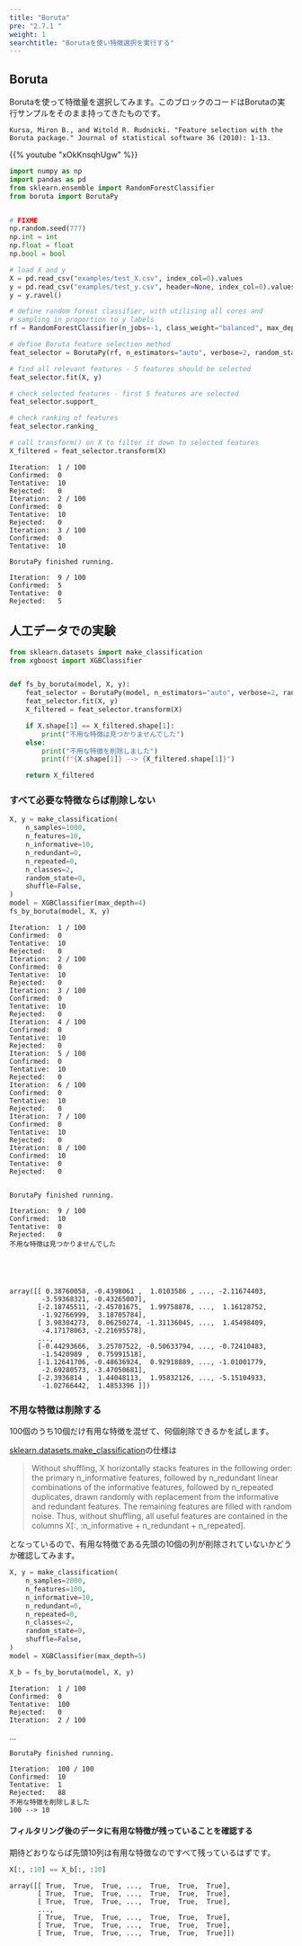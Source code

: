 ```yaml
---
title: "Boruta"
pre: "2.7.1 "
weight: 1
searchtitle: "Borutaを使い特徴選択を実行する"
---
```



## Boruta
Borutaを使って特徴量を選択してみます。このブロックのコードはBorutaの実行サンプルをそのまま持ってきたものです。

`Kursa, Miron B., and Witold R. Rudnicki. "Feature selection with the Boruta package." Journal of statistical software 36 (2010): 1-13.`

{{% youtube "xOkKnsqhUgw" %}}


```python
import numpy as np
import pandas as pd
from sklearn.ensemble import RandomForestClassifier
from boruta import BorutaPy


# FIXME
np.random.seed(777)
np.int = int
np.float = float
np.bool = bool
```


```python
# load X and y
X = pd.read_csv("examples/test_X.csv", index_col=0).values
y = pd.read_csv("examples/test_y.csv", header=None, index_col=0).values
y = y.ravel()

# define random forest classifier, with utilising all cores and
# sampling in proportion to y labels
rf = RandomForestClassifier(n_jobs=-1, class_weight="balanced", max_depth=5)

# define Boruta feature selection method
feat_selector = BorutaPy(rf, n_estimators="auto", verbose=2, random_state=1)

# find all relevant features - 5 features should be selected
feat_selector.fit(X, y)

# check selected features - first 5 features are selected
feat_selector.support_

# check ranking of features
feat_selector.ranking_

# call transform() on X to filter it down to selected features
X_filtered = feat_selector.transform(X)
```

    Iteration: 	1 / 100
    Confirmed: 	0
    Tentative: 	10
    Rejected: 	0
    Iteration: 	2 / 100
    Confirmed: 	0
    Tentative: 	10
    Rejected: 	0
    Iteration: 	3 / 100
    Confirmed: 	0
    Tentative: 	10
    
    BorutaPy finished running.
    
    Iteration: 	9 / 100
    Confirmed: 	5
    Tentative: 	0
    Rejected: 	5
    

## 人工データでの実験


```python
from sklearn.datasets import make_classification
from xgboost import XGBClassifier


def fs_by_boruta(model, X, y):
    feat_selector = BorutaPy(model, n_estimators="auto", verbose=2, random_state=1)
    feat_selector.fit(X, y)
    X_filtered = feat_selector.transform(X)

    if X.shape[1] == X_filtered.shape[1]:
        print("不用な特徴は見つかりませんでした")
    else:
        print("不用な特徴を削除しました")
        print(f"{X.shape[1]} --> {X_filtered.shape[1]}")

    return X_filtered
```

### すべて必要な特徴ならば削除しない


```python
X, y = make_classification(
    n_samples=1000,
    n_features=10,
    n_informative=10,
    n_redundant=0,
    n_repeated=0,
    n_classes=2,
    random_state=0,
    shuffle=False,
)
model = XGBClassifier(max_depth=4)
fs_by_boruta(model, X, y)
```

    Iteration: 	1 / 100
    Confirmed: 	0
    Tentative: 	10
    Rejected: 	0
    Iteration: 	2 / 100
    Confirmed: 	0
    Tentative: 	10
    Rejected: 	0
    Iteration: 	3 / 100
    Confirmed: 	0
    Tentative: 	10
    Rejected: 	0
    Iteration: 	4 / 100
    Confirmed: 	0
    Tentative: 	10
    Rejected: 	0
    Iteration: 	5 / 100
    Confirmed: 	0
    Tentative: 	10
    Rejected: 	0
    Iteration: 	6 / 100
    Confirmed: 	0
    Tentative: 	10
    Rejected: 	0
    Iteration: 	7 / 100
    Confirmed: 	0
    Tentative: 	10
    Rejected: 	0
    Iteration: 	8 / 100
    Confirmed: 	10
    Tentative: 	0
    Rejected: 	0
    
    
    BorutaPy finished running.
    
    Iteration: 	9 / 100
    Confirmed: 	10
    Tentative: 	0
    Rejected: 	0
    不用な特徴は見つかりませんでした
    




    array([[ 0.38760058, -0.4398061 ,  1.0103586 , ..., -2.11674403,
            -3.59368321, -0.43265007],
           [-2.18745511, -2.45701675,  1.99758878, ...,  1.16128752,
            -1.92766999,  3.18705784],
           [ 3.98304273,  0.06250274, -1.31136045, ...,  1.45498409,
            -4.17178063, -2.21695578],
           ...,
           [-0.44293666,  3.25707522, -0.50633794, ..., -0.72410483,
            -1.5420989 ,  0.75991518],
           [-1.12641706, -0.48636924,  0.92918889, ..., -1.01001779,
            -2.69280573, -3.47050681],
           [-2.3936814 ,  1.44048113,  1.95832126, ..., -5.15104933,
            -1.02766442,  1.4853396 ]])



### 不用な特徴は削除する
100個のうち10個だけ有用な特徴を混ぜて、何個削除できるかを試します。

[sklearn.datasets.make_classification](https://scikit-learn.org/stable/modules/generated/sklearn.datasets.make_classification.html)の仕様は

> Without shuffling, X horizontally stacks features in the following order: the primary n_informative features, followed by n_redundant linear combinations of the informative features, followed by n_repeated duplicates, drawn randomly with replacement from the informative and redundant features. The remaining features are filled with random noise. Thus, without shuffling, all useful features are contained in the columns X[:, :n_informative + n_redundant + n_repeated].

となっているので、有用な特徴である先頭の10個の列が削除されていないかどうか確認してみます。


```python
X, y = make_classification(
    n_samples=2000,
    n_features=100,
    n_informative=10,
    n_redundant=0,
    n_repeated=0,
    n_classes=2,
    random_state=0,
    shuffle=False,
)
model = XGBClassifier(max_depth=5)

X_b = fs_by_boruta(model, X, y)
```

    Iteration: 	1 / 100
    Confirmed: 	0
    Tentative: 	100
    Rejected: 	0
    Iteration: 	2 / 100
...
    
    BorutaPy finished running.
    
    Iteration: 	100 / 100
    Confirmed: 	10
    Tentative: 	1
    Rejected: 	88
    不用な特徴を削除しました
    100 --> 10
    

#### フィルタリング後のデータに有用な特徴が残っていることを確認する
期待どおりならば先頭10列は有用な特徴なのですべて残っているはずです。


```python
X[:, :10] == X_b[:, :10]
```




    array([[ True,  True,  True, ...,  True,  True,  True],
           [ True,  True,  True, ...,  True,  True,  True],
           [ True,  True,  True, ...,  True,  True,  True],
           ...,
           [ True,  True,  True, ...,  True,  True,  True],
           [ True,  True,  True, ...,  True,  True,  True],
           [ True,  True,  True, ...,  True,  True,  True]])


